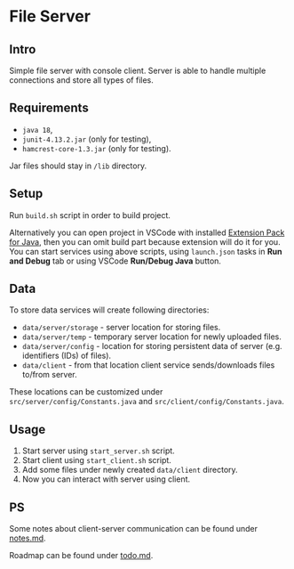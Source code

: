 # File Server

## Intro

Simple file server with console client. Server is able to handle multiple connections and store all types of files.

## Requirements

- `java 18`,
- `junit-4.13.2.jar` (only for testing),
- `hamcrest-core-1.3.jar` (only for testing).

Jar files should stay in `/lib` directory.

## Setup

Run `build.sh` script in order to build project.

Alternatively you can open project in VSCode with installed [Extension Pack for Java](https://marketplace.visualstudio.com/items?itemName=vscjava.vscode-java-pack), then you can omit build part because extension will do it for you. You can start services using above scripts, using `launch.json` tasks in **Run and Debug** tab or using VSCode **Run/Debug Java** button.

## Data

To store data services will create following directories:

- `data/server/storage` - server location for storing files.
- `data/server/temp` - temporary server location for newly uploaded files.
- `data/server/config` - location for storing persistent data of server (e.g. identifiers (IDs) of files).
- `data/client` - from that location client service sends/downloads files to/from server.

These locations can be customized under `src/server/config/Constants.java` and `src/client/config/Constants.java`.

## Usage

1. Start server using `start_server.sh` script.
1. Start client using `start_client.sh` script.
1. Add some files under newly created `data/client` directory.
1. Now you can interact with server using client.

## PS

Some notes about client-server communication can be found under [notes.md](./notes.md).

Roadmap can be found under [todo.md](./todo.md).
